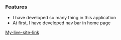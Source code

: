 ### Features

- I have developed so many thing in this application
- At first, I have developed nav bar in home page

[My-live-site-link](https://transcendent.netlify.app/apply)
